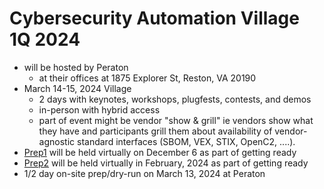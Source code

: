 # Cybersecurity Automation Village 1Q 2024

* will be hosted by Peraton
   - at their offices at 1875 Explorer St, Reston, VA 20190
* March 14-15, 2024 Village 
  - 2 days with keynotes, workshops, plugfests, contests, and demos
  - in-person with hybrid access
  - part of event might be vendor "show & grill" ie vendors show what they have
and participants grill them about availability of vendor-agnostic standard
interfaces (SBOM, VEX, STIX, OpenC2, ....).
* [Prep1](Prep1/README.md) will be held virtually on December 6 as part of getting ready
* [Prep2](Prep2/README.md) will be held virtually in February, 2024 as part of getting ready
* 1/2 day on-site prep/dry-run on March 13, 2024 at Peraton